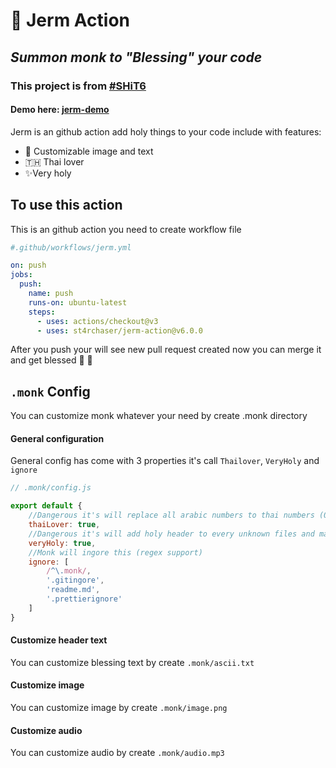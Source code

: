 # 🧘 Jerm Action
## _Summon monk to "Blessing" your code_
### This project is from [#SHiT6](https://stupidhackth.github.io/6)
#### Demo here: [jerm-demo](https://github.com/ST4RCHASER/jerm-demo)

Jerm is an github action add holy things to your code include with features:
- 👼 Customizable image and text 
- 🇹🇭 Thai lover
- ✨Very holy

## To use this action

This is an github action you need to create workflow file

```yaml
#.github/workflows/jerm.yml

on: push
jobs:
  push:
    name: push
    runs-on: ubuntu-latest
    steps:
      - uses: actions/checkout@v3
      - uses: st4rchaser/jerm-action@v6.0.0
```

After you push your will see new pull request created now you can merge it and get blessed 🙏 🙇   

## `.monk` Config
You can customize monk whatever your need by create .monk directory
#### General configuration
General config has come with 3 properties it's call `Thailover`, `VeryHoly` and `ignore`
```javascript
// .monk/config.js

export default {
    //Dangerous it's will replace all arabic numbers to thai numbers (0123456789 -> ๐๑๒๓๔๕๖๗๘๙)) may it make your code broken
    thaiLover: true,
    //Dangerous it's will add holy header to every unknown files and make your some file broken
    veryHoly: true,
    //Monk will ingore this (regex support)
    ignore: [
        /^\.monk/,
        '.gitingore',
        'readme.md',
        '.prettierignore'
    ]
}
```

#### Customize header text
You can customize blessing text by create `.monk/ascii.txt`
#### Customize image
You can customize image by create `.monk/image.png`
#### Customize audio
You can customize audio by create `.monk/audio.mp3`
